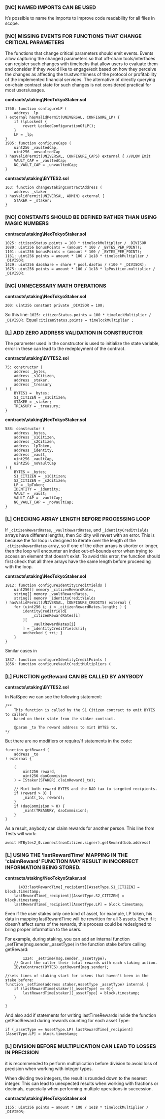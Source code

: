### [NC] NAMED IMPORTS CAN BE USED
It’s possible to name the imports to improve code readability for all files in scope.

### [NC] MISSING EVENTS FOR FUNCTIONS THAT CHANGE CRITICAL PARAMETERS
The functions that change critical parameters should emit events. Events allow capturing the changed parameters so that off-chain tools/interfaces can register such changes with timelocks that allow users to evaluate them and consider if they would like to engage/exit based on how they perceive the changes as affecting the trustworthiness of the protocol or profitability of the implemented financial services. The alternative of directly querying on-chain contract state for such changes is not considered practical for most users/usages.

**contracts\staking\NeoTokyoStaker.sol**

    1760: function configureLP (
		address _lp
	) external hasValidPermit(UNIVERSAL, CONFIGURE_LP) { 
		if (lpLocked) {
			revert LockedConfigurationOfLP();
		}
		LP = _lp;
	}
    1905: function configureCaps (
		uint256 _vaultedCap,
		uint256 _unvaultedCap
	) hasValidPermit(UNIVERSAL, CONFIGURE_CAPS) external { //@LOW Emit
		VAULT_CAP = _vaultedCap;
		NO_VAULT_CAP = _unvaultedCap;
	}

**contracts\staking\BYTES2.sol**

    163: function changeStakingContractAddress (
		address _staker
	) hasValidPermit(UNIVERSAL, ADMIN) external {
		STAKER = _staker;
	}


### [NC] CONSTANTS SHOULD BE DEFINED RATHER THAN USING MAGIC NUMBERS

**contracts\staking\NeoTokyoStaker.sol**

    1025: citizenStatus.points = 100 * timelockMultiplier / _DIVISOR
    1080: uint256 bonusPoints = (amount * 100 / _BYTES_PER_POINT);
    1101: uint256 bonusPoints = (amount * 100 / _BYTES_PER_POINT);
    1161: uint256 points = amount * 100 / 1e18 * timelockMultiplier / _DIVISOR;
    1429: uint256 daoShare = share * pool.daoTax / (100 * _DIVISOR);
    1675: uint256 points = amount * 100 / 1e18 * lpPosition.multiplier / _DIVISOR;

### [NC] UNNECESSARY MATH OPERATIONS

**contracts\staking\NeoTokyoStaker.sol**

    200: uint256 constant private _DIVISOR = 100;

So this line: `1025: citizenStatus.points = 100 * timelockMultiplier / _DIVISOR;`
Equal `citizenStatus.points = timelockMultiplier ;`

### [L] ADD ZERO ADDRESS VALIDATION IN CONSTRUCTOR 

The parameter used in the constructor is used to initialize the state variable, error in these can lead to the redeployment of the contract.

**contracts\staking\BYTES2.sol**

    75: constructor (
		address _bytes,
		address _s1Citizen,
		address _staker,
		address _treasury
	) {
		BYTES1 = _bytes;
		S1_CITIZEN = _s1Citizen;
		STAKER = _staker;
		TREASURY = _treasury;
	}

**contracts\staking\NeoTokyoStaker.sol**

    588: constructor (
		address _bytes,
		address _s1Citizen,
		address _s2Citizen,
		address _lpToken,
		address _identity,
		address _vault,
		uint256 _vaultCap,
		uint256 _noVaultCap
	) {
		BYTES = _bytes;
		S1_CITIZEN = _s1Citizen;
		S2_CITIZEN = _s2Citizen;
		LP = _lpToken;
		IDENTITY = _identity;
		VAULT = _vault;
		VAULT_CAP = _vaultCap;
		NO_VAULT_CAP = _noVaultCap;
	}

### [L] CHECKING ARRAY LENGTH BEFORE PROCESSING LOOP

If `_citizenRewardRates`, `_vaultRewardRates`, and `_identityCreditYields` arrays have different lengths, then Solidity will revert with an error. This is because the for loop is designed to iterate over the length of the `_citizenRewardRates` array, so if one of the other arrays is shorter or longer, then the loop will encounter an index out-of-bounds error when trying to access an element that doesn't exist.
To avoid this error, the function should first check that all three arrays have the same length before proceeding with the loop.

**contracts\staking\NeoTokyoStaker.sol**

    1812: function configureIdentityCreditYields (
		uint256[] memory _citizenRewardRates, 
		string[] memory _vaultRewardRates,
		string[] memory _identityCreditYields
	) hasValidPermit(UNIVERSAL, CONFIGURE_CREDITS) external { 
		for (uint256 i; i < _citizenRewardRates.length; ) {
			identityCreditYield[
				_citizenRewardRates[i]
			][
				_vaultRewardRates[i]
			] = _identityCreditYields[i];
			unchecked { ++i; }
		}
	}

Similar cases in 

    1837: function configureIdentityCreditPoints (
    1856: function configureVaultCreditMultipliers (

### [L] FUNCTION getReward CAN BE CALLED BY ANYBODY

**contracts\staking\BYTES2.sol**

In NatSpec we can see the following statement:

    /**
		This function is called by the S1 Citizen contract to emit BYTES to callers 
		based on their state from the staker contract.

		@param _to The reward address to mint BYTES to.
	*/

But there are no modifiers or require/if statements in the code:

    function getReward (
		address _to
	) external {
		
		(
			uint256 reward,
			uint256 daoCommision
		) = IStaker(STAKER).claimReward(_to); 
		
		// Mint both reward BYTES and the DAO tax to targeted recipients.
		if (reward > 0) {
			_mint(_to, reward);
		}
		if (daoCommision > 0) {
			_mint(TREASURY, daoCommision);
		}
	}


As a result, anybody can claim rewards for another person. 
This line from Tests will work:

    await NTBytes2_0.connect(nonCitizen.signer).getReward(bob.address)

### [L] USING THE 'lastRewardTime' MAPPING IN THE 'claimReward' FUNCTION MAY RESULT IN INCORRECT INFORMATION BEING STORED.

**contracts/staking/NeoTokyoStaker.sol**

          1433:lastRewardTime[_recipient][AssetType.S1_CITIZEN] = block.timestamp;
		lastRewardTime[_recipient][AssetType.S2_CITIZEN] = block.timestamp;
		lastRewardTime[_recipient][AssetType.LP] = block.timestamp;

Even if the user stakes only one kind of asset, for example, LP token, his data in mapping lastRewardTime will be rewritten for all 3 assets. 
Even if it doesn't affect sums of the rewards, this process could be redesigned to bring proper information to the users.

For example, during staking, you can add an internal function _setTime(msg.sender,_assetType) in the function stake before calling getReward:

            1224: _setTime(msg.sender,_assetType);
		// Grant the caller their total rewards with each staking action.
		IByteContract(BYTES).getReward(msg.sender); 

    //sets times of staking start for tokens that haven't been in the stake before:
    function _setTime(address staker,AssetType _assetType) internal {
		if (lastRewardTime[staker][_assetType] == 0){
			lastRewardTime[staker][_assetType] = block.timestamp;
		}
		
	}

And also add if statements for writing lastTimeRewards inside the function getPoolReward during rewards counting for each asset Type:

    if (_assetType == AssetType.LP) lastRewardTime[_recipient][AssetType.LP] = block.timestamp;

### [L] DIVISION BEFORE MULTIPLICATION CAN LEAD TO LOSSES IN PRECISION

it is recommended to perform multiplication before division to avoid loss of precision when working with integer types.

When dividing two integers, the result is rounded down to the nearest integer. This can lead to unexpected results when working with fractions or decimals, especially when performing multiple operations in succession.

**contracts\staking\NeoTokyoStaker.sol**

    1155: uint256 points = amount * 100 / 1e18 * timelockMultiplier / _DIVISOR;